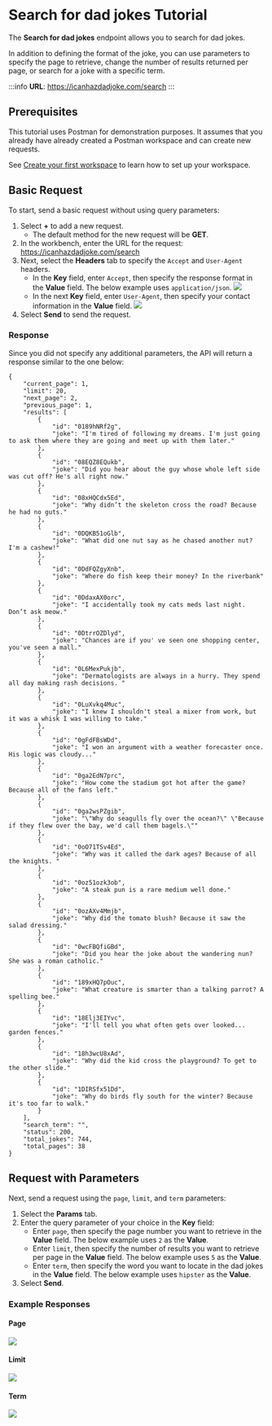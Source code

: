 # Search for dad jokes Tutorial

The **Search for dad jokes** endpoint allows you to search for dad jokes. 

In addition to defining the format of the joke, you can use parameters to specify the page to retrieve, change the number of results returned per page, or search for a joke with a specific term. 

:::info
**URL**: https://icanhazdadjoke.com/search
:::

## Prerequisites

This tutorial uses Postman for demonstration purposes. It assumes that you already have already created a Postman workspace and can create new requests.

See [Create your first workspace](https://learning.postman.com/docs/getting-started/first-steps/creating-your-first-workspace/) to learn how to set up your workspace.

## Basic Request

To start, send a basic request without using query parameters:

1. Select **+** to add a new request.
    - The default method for the new request will be **GET**.
2. In the workbench, enter the URL for the request: https://icanhazdadjoke.com/search
3. Next, select the **Headers** tab to specify the `Accept` and `User-Agent` headers.
    - In the **Key** field, enter `Accept`, then specify the response format in the **Value** field. The below example uses `application/json`. 
        <img src="https://static.wixstatic.com/media/a69ed0_e2cbb1803f764bf18498dfce870e2e02~mv2.png"/>
    - In the next **Key** field, enter `User-Agent`, then specify your contact information in the **Value** field. 
        <img src="https://static.wixstatic.com/media/a69ed0_e0adf425dc89457fa78b8d691e05ca03~mv2.png"/>
4. Select **Send** to send the request.

### Response

Since you did not specify any additional parameters, the API will return a response similar to the one below:

```
{
    "current_page": 1,
    "limit": 20,
    "next_page": 2,
    "previous_page": 1,
    "results": [
        {
            "id": "0189hNRf2g",
            "joke": "I'm tired of following my dreams. I'm just going to ask them where they are going and meet up with them later."
        },
        {
            "id": "08EQZ8EQukb",
            "joke": "Did you hear about the guy whose whole left side was cut off? He's all right now."
        },
        {
            "id": "08xHQCdx5Ed",
            "joke": "Why didn’t the skeleton cross the road? Because he had no guts."
        },
        {
            "id": "0DQKB51oGlb",
            "joke": "What did one nut say as he chased another nut?  I'm a cashew!"
        },
        {
            "id": "0DdFQZgyXnb",
            "joke": "Where do fish keep their money? In the riverbank"
        },
        {
            "id": "0DdaxAX0orc",
            "joke": "I accidentally took my cats meds last night. Don’t ask meow."
        },
        {
            "id": "0DtrrOZDlyd",
            "joke": "Chances are if you' ve seen one shopping center, you've seen a mall."
        },
        {
            "id": "0L6MexPukjb",
            "joke": "Dermatologists are always in a hurry. They spend all day making rash decisions. "
        },
        {
            "id": "0LuXvkq4Muc",
            "joke": "I knew I shouldn't steal a mixer from work, but it was a whisk I was willing to take."
        },
        {
            "id": "0gFdFBsWDd",
            "joke": "I won an argument with a weather forecaster once. His logic was cloudy..."
        },
        {
            "id": "0ga2EdN7prc",
            "joke": "How come the stadium got hot after the game? Because all of the fans left."
        },
        {
            "id": "0ga2wsPZgib",
            "joke": "\"Why do seagulls fly over the ocean?\" \"Because if they flew over the bay, we'd call them bagels.\""
        },
        {
            "id": "0oO71TSv4Ed",
            "joke": "Why was it called the dark ages? Because of all the knights. "
        },
        {
            "id": "0oz51ozk3ob",
            "joke": "A steak pun is a rare medium well done."
        },
        {
            "id": "0ozAXv4Mmjb",
            "joke": "Why did the tomato blush? Because it saw the salad dressing."
        },
        {
            "id": "0wcFBQfiGBd",
            "joke": "Did you hear the joke about the wandering nun? She was a roman catholic."
        },
        {
            "id": "189xHQ7pOuc",
            "joke": "What creature is smarter than a talking parrot? A spelling bee."
        },
        {
            "id": "18Elj3EIYvc",
            "joke": "I'll tell you what often gets over looked... garden fences."
        },
        {
            "id": "18h3wcU8xAd",
            "joke": "Why did the kid cross the playground? To get to the other slide."
        },
        {
            "id": "1DIRSfx51Dd",
            "joke": "Why do birds fly south for the winter? Because it's too far to walk."
        }
    ],
    "search_term": "",
    "status": 200,
    "total_jokes": 744,
    "total_pages": 38
}
```

## Request with Parameters

Next, send a request using the `page`, `limit`, and `term` parameters:

1. Select the **Params** tab.
2. Enter the query parameter of your choice in the **Key** field:
    - Enter `page`, then specify the page number you want to retrieve in the **Value** field. The below example uses `2` as the **Value**.
    - Enter `limit`, then specify the number of results you want to retrieve per page in the **Value** field. The below example uses `5` as the **Value**.
    - Enter `term`, then specify the word you want to locate in the dad jokes in the **Value** field. The below example uses `hipster` as the **Value**.
3. Select **Send**.

### Example Responses

#### Page
<img src="https://static.wixstatic.com/media/a69ed0_539d37e34fbe4fcfb77febcadd7ce7b3~mv2.png"/>

#### Limit
<img src="https://static.wixstatic.com/media/a69ed0_973c7550d06142f4baccb36bea7cf334~mv2.png"/>

#### Term
<img src="https://static.wixstatic.com/media/a69ed0_4186f6c1ba304f2f87156bdc9b2da4cb~mv2.png"/>



